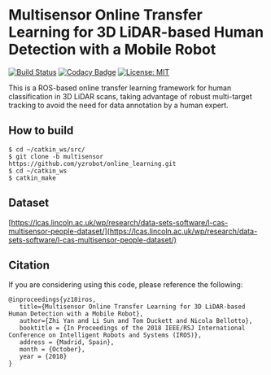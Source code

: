 # Multisensor Online Transfer Learning for 3D LiDAR-based Human Detection with a Mobile Robot #

[![Build Status](https://travis-ci.org/yzrobot/online_learning.svg?branch=master)](https://travis-ci.org/yzrobot/online_learning)
[![Codacy Badge](https://api.codacy.com/project/badge/Grade/85d6393df92749238fb740e173be5bfa)](https://www.codacy.com/app/yzrobot/online_learning?utm_source=github.com&amp;utm_medium=referral&amp;utm_content=yzrobot/online_learning&amp;utm_campaign=Badge_Grade)
[![License: MIT](https://img.shields.io/badge/License-MIT-yellow.svg)](https://opensource.org/licenses/MIT)

This is a ROS-based online transfer learning framework for human classification in 3D LiDAR scans, taking advantage of robust multi-target tracking to avoid the need for data annotation by a human expert.

## How to build ##
```
$ cd ~/catkin_ws/src/
$ git clone -b multisensor https://github.com/yzrobot/online_learning.git
$ cd ~/catkin_ws
$ catkin_make
```

## Dataset ##
[https://lcas.lincoln.ac.uk/wp/research/data-sets-software/l-cas-multisensor-people-dataset/](https://lcas.lincoln.ac.uk/wp/research/data-sets-software/l-cas-multisensor-people-dataset/)

## Citation ##
If you are considering using this code, please reference the following:
```
@inproceedings{yz18iros,
   title={Multisensor Online Transfer Learning for 3D LiDAR-based Human Detection with a Mobile Robot},
   author={Zhi Yan and Li Sun and Tom Duckett and Nicola Bellotto},
   booktitle = {In Proceedings of the 2018 IEEE/RSJ International Conference on Intelligent Robots and Systems (IROS)},
   address = {Madrid, Spain},
   month = {October},
   year = {2018}
}
```
